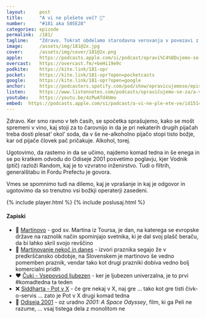 ```yaml
---
layout: 	post
title:  	"A vi ne plešete več? 💃"
number: 	"#181 aka S05E28"
categories:	epizode
permalink:	/181/
tagline: 	"Zdravo. Tokrat obdelamo starodavna verovanja v povezavi z Martinovim, ki pravijo, da je treba dost' plesat’ okol’ soda, da bo v božje stopilo v pijačo."
image:		/assets/img/181@2x.jpg
cover:		/assets/img/cover/181@2x.png
apple:		https://podcasts.apple.com/si/podcast/opravi%C4%8Dujemo-se-za-vse-nev%C5%A1e%C4%8Dnosti/id1514750013?i=1000634578433
overcast:	https://overcast.fm/+beHi19e9c
podkite:	https://kite.link/181-opr
pocket:		https://kite.link/181-opr?open=pocketcasts
google:		https://kite.link/181-opr?open=google
anchor:		https://podcasters.spotify.com/pod/show/opravicujemose/episodes/A-vi-ne-pleete-ve-e2br880
listen:		https://www.listennotes.com/podcasts/opravičujemo-se-za/a-vi-ne-plešete-več-7NgEzfb2PJy/embed/
youtube:	https://youtu.be/4zPwATd4Umo
embed:	https://podcasts.apple.com/si/podcast/a-vi-ne-ple-ete-ve/id1514750013?i=1000634578433
---
```


Zdravo. Ker smo ravno v teh časih, se spočetka sprašujemo, kako se mošt spremeni v vino, kaj stoji za to čarovnijo in da je pri nekaterih drugih pijačah treba dosti plesat’ okol’ soda, da v še ne-alkoholno pijačo stopi tisto božje, kar od pijače človek pač pričakuje. Alkohol, torej. 

Ugotovimo, da rastemo in da se učimo, najdemo komad tedna in še enega in se po kratkem odvodu do Odiseje 2001 posvetimo poglavju, kjer Vodnik (ptič) razloži Random, kaj je to vzvratno inženirstvo. Tudi o filtrih, generalštabu in Fordu Prefectu je govora. 

Vmes se spomnimo tudi na dilemo, kaj je vprašanje in kaj je odgovor in ugotovimo da so trenutno vsi božkji operaterji zasedeni. 

{% include player.html %}
{% include poslusaj.html %}

<!--break-->

#### Zapiski

- 🧥 [Martinovo](https://sl.wikipedia.org/wiki/Martinovo) - god sv. Martina iz Toursa, je dan, na katerega se evropske države na raznolik način spominjajo svetnika, ki je dal svoj plašč beraču, da bi lahko skril svojo revščino 
- 🍷 [Martinovanje nekoč in danes](https://mojaslovenija.net/tudi-okoli-martinovega-je-veliko-pregovorov-drijo/) -  izvori praznika segajo že v predkrščansko obdobje, na Slovenskem je martinovo še vedno pomemben praznik, vendar tako kot drugi prazniki dobiva vedno bolj komercialni pridih 
- ❤️ [Čuki - Vsepovsod ljubezen](https://www.youtube.com/watch?v=W39EK5eN-bQ) - ker je ljubezen univerzalna, je to prvi #komadtedna ta teden 
- ❌ [Siddharta - Pot v X](https://www.youtube.com/watch?v=3MK4lgClSrc) - če gre nekaj v X, naj gre … tako kot gre tisti čivk-o-servis ... zato je Pot v X drugi komad tedna 
- 🌌 [Odiseja 2001](https://www.imdb.com/title/tt0062622/) - oz uradno *2001: A Space Odyssey*, film, ki ga Peli ne razume, ... vsaj tistega dela z monolitom ne 